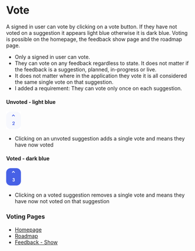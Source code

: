 # Vote

A signed in user can vote by clicking on a vote button. If they have not voted on a suggestion it appears light blue otherwise it is dark blue. Voting is possible on the homepage, the feedback show page and the roadmap page.

- Only a signed in user can vote.
- They can vote on any feedback regardless to state. It does not matter if the feedback is a suggestion, planned, in-progress or live.
- It does not matter where in the application they vote it is all considered the same single vote on that suggestion.
- I added a requirement: They can vote only once on each suggestion.
#### Unvoted - light blue
![](../../images/unvoted.png)
- Clicking on an unvoted suggestion adds a single vote and means they have now voted
#### Voted - dark blue
![](../../images/voted.png)
- Clicking on a voted suggestion removes a single vote and means they have now not voted on that suggestion

### Voting Pages

- [Homepage](../../pages/homepage.md)
- [Roadmap](../../pages/roadmap.md)
- [Feedback - Show](../../pages/feedbacks/show.md)
